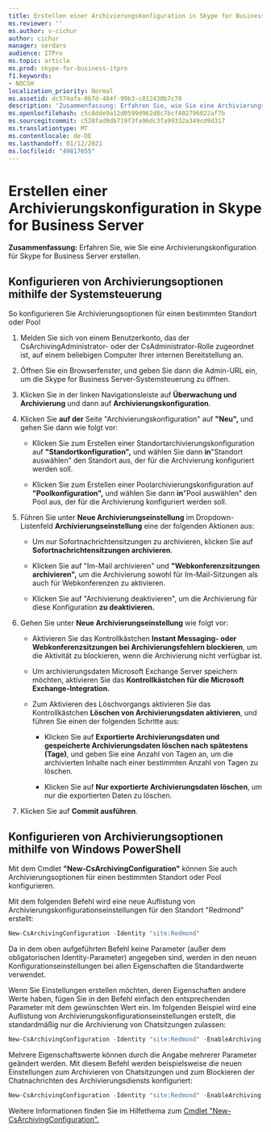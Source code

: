 ```yaml
---
title: Erstellen einer Archivierungskonfiguration in Skype for Business Server
ms.reviewer: ''
ms.author: v-cichur
author: cichur
manager: serdars
audience: ITPro
ms.topic: article
ms.prod: skype-for-business-itpro
f1.keywords:
- NOCSH
localization_priority: Normal
ms.assetid: dc574afa-0b7d-404f-99b3-c812430b7c70
description: 'Zusammenfassung: Erfahren Sie, wie Sie eine Archivierungskonfiguration für Skype for Business Server erstellen.'
ms.openlocfilehash: c5c8dde9a12d0599d962d8c7bcf402796022af7b
ms.sourcegitcommit: c528fad9db719f3fa96dc3fa99332a349cd9d317
ms.translationtype: MT
ms.contentlocale: de-DE
ms.lasthandoff: 01/12/2021
ms.locfileid: "49817655"
---
```

# <a name="create-an-archiving-configuration-in-skype-for-business-server"></a>Erstellen einer Archivierungskonfiguration in Skype for Business Server

**Zusammenfassung:** Erfahren Sie, wie Sie eine Archivierungskonfiguration für Skype for Business Server erstellen.
  
## <a name="configure-archiving-options-by-using-the-control-panel"></a>Konfigurieren von Archivierungsoptionen mithilfe der Systemsteuerung

So konfigurieren Sie Archivierungsoptionen für einen bestimmten Standort oder Pool 
  
1. Melden Sie sich von einem Benutzerkonto, das der CsArchivingAdministrator- oder der CsAdministrator-Rolle zugeordnet ist, auf einem beliebigen Computer Ihrer internen Bereitstellung an. 
    
2. Öffnen Sie ein Browserfenster, und geben Sie dann die Admin-URL ein, um die Skype for Business Server-Systemsteuerung zu öffnen. 
    
3. Klicken Sie in der linken Navigationsleiste auf **Überwachung und Archivierung** und dann auf **Archivierungskonfiguration**.
    
4. Klicken Sie **auf der** Seite "Archivierungskonfiguration" auf **"Neu",** und gehen Sie dann wie folgt vor: 
    
   - Klicken Sie zum Erstellen einer Standortarchivierungskonfiguration auf **"Standortkonfiguration",** und wählen Sie dann **in**"Standort auswählen" den Standort aus, der für die Archivierung konfiguriert werden soll.
    
   - Klicken Sie zum Erstellen einer Poolarchivierungskonfiguration auf **"Poolkonfiguration",** und wählen Sie dann **in**"Pool auswählen" den Pool aus, der für die Archivierung konfiguriert werden soll.
    
5. Führen Sie unter **Neue Archivierungseinstellung** im Dropdown-Listenfeld **Archivierungseinstellung** eine der folgenden Aktionen aus:
    
   - Um nur Sofortnachrichtensitzungen zu archivieren, klicken Sie auf **Sofortnachrichtensitzungen archivieren**.
    
   - Klicken Sie auf "Im-Mail archivieren" und **"Webkonferenzsitzungen archivieren",** um die Archivierung sowohl für Im-Mail-Sitzungen als auch für Webkonferenzen zu aktivieren.
    
   - Klicken Sie auf "Archivierung deaktivieren", um die Archivierung für diese Konfiguration **zu deaktivieren.**
    
6. Gehen Sie unter **Neue Archivierungseinstellung** wie folgt vor:
    
   - Aktivieren Sie das Kontrollkästchen **Instant Messaging- oder Webkonferenzsitzungen bei Archivierungsfehlern blockieren**, um die Aktivität zu blockieren, wenn die Archivierung nicht verfügbar ist.
    
   - Um archivierungsdaten Microsoft Exchange Server speichern möchten, aktivieren Sie das **Kontrollkästchen für die Microsoft Exchange-Integration.**
    
   - Zum Aktivieren des Löschvorgangs aktivieren Sie das Kontrollkästchen **Löschen von Archivierungsdaten aktivieren**, und führen Sie einen der folgenden Schritte aus:
    
     - Klicken Sie auf **Exportierte Archivierungsdaten und gespeicherte Archivierungsdaten löschen nach spätestens (Tage)**, und geben Sie eine Anzahl von Tagen an, um die archivierten Inhalte nach einer bestimmten Anzahl von Tagen zu löschen.
    
     - Klicken Sie auf **Nur exportierte Archivierungsdaten löschen**, um nur die exportierten Daten zu löschen.
    
7. Klicken Sie auf **Commit ausführen**.
    
## <a name="configure-archiving-options-by-using-windows-powershell"></a>Konfigurieren von Archivierungsoptionen mithilfe von Windows PowerShell

Mit dem Cmdlet **"New-CsArchivingConfiguration"** können Sie auch Archivierungsoptionen für einen bestimmten Standort oder Pool konfigurieren.
  
Mit dem folgenden Befehl wird eine neue Auflistung von Archivierungskonfigurationseinstellungen für den Standort "Redmond" erstellt:
  
```PowerShell
New-CsArchivingConfiguration -Identity "site:Redmond"
```

Da in dem oben aufgeführten Befehl keine Parameter (außer dem obligatorischen Identity-Parameter) angegeben sind, werden in den neuen Konfigurationseinstellungen bei allen Eigenschaften die Standardwerte verwendet. 
  
Wenn Sie Einstellungen erstellen möchten, deren Eigenschaften andere Werte haben, fügen Sie in den Befehl einfach den entsprechenden Parameter mit dem gewünschten Wert ein. Im folgenden Beispiel wird eine Auflistung von Archivierungskonfigurationseinstellungen erstellt, die standardmäßig nur die Archivierung von Chatsitzungen zulassen:
  
```PowerShell
New-CsArchivingConfiguration -Identity "site:Redmond" -EnableArchiving "ImOnly"
```

Mehrere Eigenschaftswerte können durch die Angabe mehrerer Parameter geändert werden. Mit diesem Befehl werden beispielsweise die neuen Einstellungen zum Archivieren von Chatsitzungen und zum Blockieren der Chatnachrichten des Archivierungsdiensts konfiguriert:
  
```PowerShell
New-CsArchivingConfiguration -Identity "site:Redmond" -EnableArchiving "ImOnly" -BlockOnArchiveFailure $True
```

Weitere Informationen finden Sie im Hilfethema zum [Cmdlet "New-CsArchivingConfiguration".](https://docs.microsoft.com/powershell/module/skype/new-csarchivingconfiguration?view=skype-ps)

